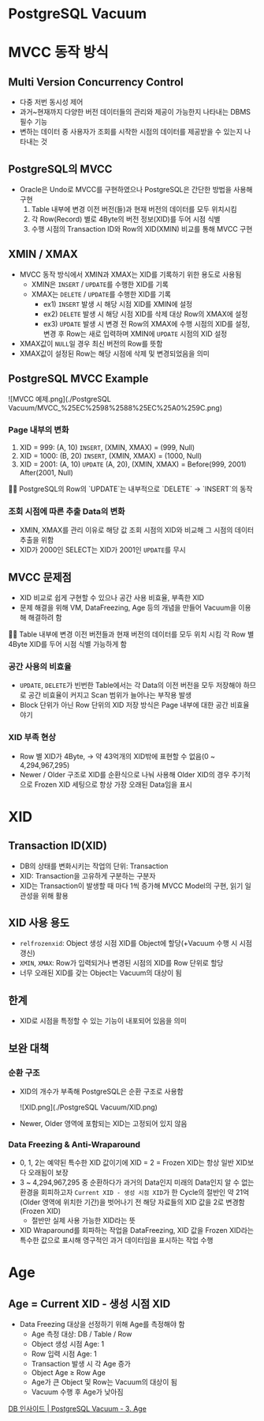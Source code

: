 # PostgreSQL Vacuum

# MVCC 동작 방식

## Multi Version Concurrency Control

- 다중 저번 동시성 제어
- 과거~현재까지 다양한 버전 데이터들의 관리와 제공이 가능한지 나타내는 DBMS 필수 기능
- 변하는 데이터 중 사용자가 조회를 시작한 시점의 데이터를 제공받을 수 있는지 나타내는 것

## PostgreSQL의 MVCC

- Oracle은 Undo로 MVCC를 구현하였으나 PostgreSQL은 간단한 방법을 사용해 구현
    1. Table 내부에 변경 이전 버전(들)과 현재 버전의 데이터를 모두 위치시킴
    2. 각 Row(Record) 별로 4Byte의 버전 정보(XID)를 두어 시점 식별
    3. 수행 시점의 Transaction ID와 Row의 XID(XMIN) 비교를 통해 MVCC 구현

## XMIN / XMAX

- MVCC 동작 방식에서 XMIN과 XMAX는 XID를 기록하기 위한 용도로 사용됨
    - XMIN은 `INSERT` / `UPDATE`를 수행한 XID를 기록
    - XMAX는 `DELETE` / `UPDATE`를 수행한 XID를 기록
        - ex1) `INSERT` 발생 시 해당 시점 XID를 XMIN에 설정
        - ex2) `DELETE` 발생 시 해당 시점 XID를 삭제 대상 Row의 XMAX에 설정
        - ex3) `UPDATE` 발생 시 변경 전 Row의 XMAX에 수행 시점의 XID를 설정,
        변경 후 Row는 새로 입력하며 XMIN에 `UPDATE` 시점의 XID 설정
- XMAX값이 `NULL`일 경우 최신 버전의 Row를 뜻함
- XMAX값이 설정된 Row는 해당 시점에 삭제 및 변경되었음을 의미

## PostgreSQL MVCC Example

![MVCC 예제.png](./PostgreSQL Vacuum/MVCC_%25EC%2598%2588%25EC%25A0%259C.png)

### Page 내부의 변화

1. XID = 999: (A, 10) `INSERT`, (XMIN, XMAX) = (999, Null)
2. XID = 1000: (B, 20) `INSERT`, (XMIN, XMAX) = (1000, Null)
3. XID = 2001: (A, 10) `UPDATE` (A, 20), (XMIN, XMAX) = Before(999, 2001) After(2001, Null)

<aside>
☝🏻 PostgreSQL의 Row의 `UPDATE`는 내부적으로 `DELETE` → `INSERT`의 동작

</aside>

### 조회 시점에 따른 추출 Data의 변화

- XMIN, XMAX를 관리 이유로 해당 값 조회 시점의 XID와 비교해 그 시점의 데이터 추출을 위함
- XID가 2000인 SELECT는 XID가 2001인 `UPDATE`를 무시

## MVCC 문제점

- XID 비교로 쉽게 구현할 수 있으나 공간 사용 비효율, 부족한 XID
- 문제 해결을 위해 VM, DataFreezing, Age 등의 개념을 만들어 Vacuum을 이용해 해결하려 함

<aside>
☝🏻 Table 내부에 변경 이전 버전들과 현재 버전의 데이터를 모두 위치 시킴
각 Row 별 4Byte XID를 두어 시점 식별 가능하게 함

</aside>

### 공간 사용의 비효율

- `UPDATE`, `DELETE`가 빈번한 Table에서는 각 Data의 이전 버전을 모두 저장해야 하므로 공간 비효율이 커지고 Scan 범위가 늘어나는 부작용 발생
- Block 단위가 아닌 Row 단위의 XID 저장 방식은 Page 내부에 대한 공간 비효율 야기

### XID 부족 현상

- Row 별 XID가 4Byte, → 약 43억개의 XID밖에 표현할 수 없음(0 ~ 4,294,967,295)
- Newer / Older 구조로 XID를 순환식으로 나눠 사용해 Older XID의 경우 주기적으로 Frozen XID 세팅으로 항상 가장 오래된 Data임을 표시

# XID

## Transaction ID(XID)

- DB의 상태를 변화시키는 작업의 단위: Transaction
- XID: Transaction을 고유하게 구분하는 구분자
- XID는 Transaction이 발생할 때 마다 1씩 증가해 MVCC Model의 구현, 읽기 일관성을 위해 활용

## XID 사용 용도

- `relfrozenxid`: Object 생성 시점 XID를 Object에 할당(+Vacuum 수행 시 시점 갱신)
- `XMIN`, `XMAX`: Row가 입력되거나 변경된 시점의 XID를 Row 단위로 할당
- 너무 오래된 XID를 갖는 Object는 Vacuum의 대상이 됨

## 한계

- XID로 시점을 특정할 수 있는 기능이 내포되어 있음을 의미

## 보완 대책

### 순환 구조

- XID의 개수가 부족해 PostgreSQL은 순환 구조로 사용함
  
    ![XID.png](./PostgreSQL Vacuum/XID.png)
    
- Newer, Older 영역에 포함되는 XID는 고정되어 있지 않음

### Data Freezing & Anti-Wraparound

- 0, 1, 2는 예약된 특수한 XID 값이기에 XID = 2 = Frozen XID는 항상 일반 XID보다 오래됨이 보장
- 3 ~ 4,294,967,295 중 순환하다가 과거의 Data인지 미래의 Data인지 알 수 없는 환경을 회피하고자 `Current XID - 생성 시점 XID`가 한 Cycle의 절반인 약 21억(Older 영역에 위치한 기간)을 벗어나기 전 해당 자료들의 XID 값을 2로 변경함(Frozen XID)
    - 절반만 실제 사용 가능한 XID라는 뜻
- XID Wraparound를 회파하는 작업을 DataFreezing, XID 값을 Frozen XID라는 특수한 값으로 표시해 영구적인 과거 데이터임을 표시하는 작업 수행

# Age

## Age = Current XID - 생성 시점 XID

- Data Freezing 대상을 선정하기 위해 Age를 측정해야 함
    - Age 측정 대상: DB / Table / Row
    - Object 생성 시점 Age: 1
    - Row 입력 시점 Age: 1
    - Transaction 발생 시 각 Age 증가
    - Object Age ≥ Row Age
    - Age가 큰 Object 및 Row는 Vacuum의 대상이 됨
    - Vacuum 수행 후 Age가 낮아짐

[DB 인사이드 | PostgreSQL Vacuum - 3. Age](https://blog.ex-em.com/1665)